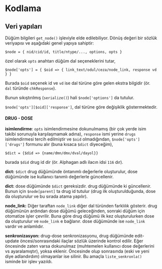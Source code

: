 # Kodlama

## Veri yapıları

Düğüm bilgileri `get_node()` işleviyle elde edilebiliyor. Dönüş değeri bir
sözlük veriyapısı ve aşağıdaki genel yapıya sahiptir:

	$node = { nid/cid/id, title/ntype/..., options, opts }

özel olarak `opts` anahtarı düğüm dal seçeneklerini tutar,

	$node['opts'] = { $oid => { link_text/odul/ceza/node_link, response vd } }

Burada `$oid` seçenek id ve `vd` ise dal türüne göre gelen ekstra bilgidir (ör.
`dal` türünde `chkResponse`).

Bunun sıkıştırılmış (`serialize()`) hali `$node['options']` da tutulur.

`$node['opts'][$oid]['response']`, dal türüne göre değişiklik göstermektedir.

#### DRUG - DOSE

**isimlendirme**: `opts` isimlendirmesine dokunulmamış (bir çok yerde isim
takibi sorunuyla karşılaşmamak adına), `response` ismi yerine `drugs`
isimlendirmesi tercih edilmiştir ve `$oid` olmadığından,
`$node['opts']['drugs']` formunu alır (buna kısaca `$dict` diyeceğim),

	$dict = {$did => {name/dmn/dmx/dval/dayol}}

burada `$did` drug id dir (ör. Alphagan adlı ilacın idsi `116` dır). 

**dict:** `$dict` drug düğümünde öntanımlı değerlerle oluşturulur, dose
düğümünde ise kullanıcı tanımlı değerlerle güncellenir.

**dict:** dose düğümünde `$dict` gereksizdir. drug düğümünde ki güncellenir.
Bunun için `$node[parent]` ta drug id tutulur (drug ilk oluşturulduğunda, dose
da oluşturulur ve bu sırada atama yapılır).

**node_link:** Diğer taraftan `node_link` diğer dal türünden farklılık
gösterir. drug düğümünün ardından dose düğümü geleceğinden, sonraki düğüm için
otomatize işler çevrilir. Buna göre drug düğümü ilk kez oluşturulurken dose da
oluşturulur ve `node_link` e bağlanır. dose düğümünde ise `node_link` vardır ve
anlamlıdır.

**senkronizasyon:** drug-dose senkronizasyonu, drug düğümünde edit-update
öncesi/sonrasındaki ilaçlar sözlük üzerinde kontrol edilir. Eğer öncesinde
zaten varsa dokunulmaz (muhtemelen kullanıcı dose değerlerini vs
ayaralamıştır), yoksa eklenir. Öncesinde olup sonrasında (eski ve yeni diye
adlandırdım) olmayanlar ise silinir. Bu amaçla `liste_senkronla()` isminde bir
işlev yazıldı.
